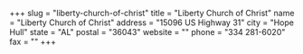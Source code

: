 +++
slug = "liberty-church-of-christ"
title = "Liberty Church of Christ"
name = "Liberty Church of Christ"
address = "15096 US Highway 31"
city = "Hope Hull"
state = "AL"
postal = "36043"
website = ""
phone = "334 281-6020"
fax = ""
+++
